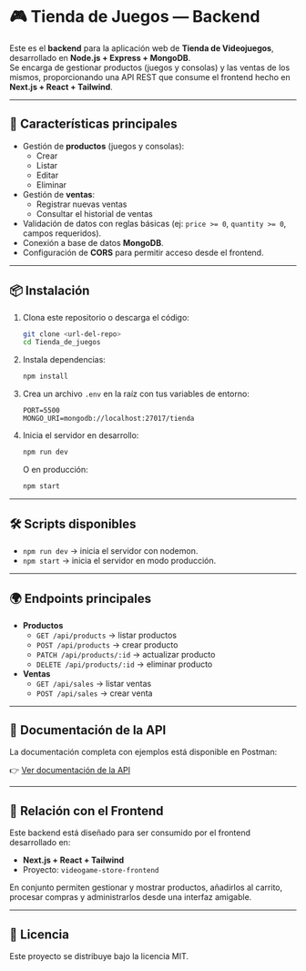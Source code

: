 # 🎮 Tienda de Juegos — Backend

Este es el **backend** para la aplicación web de **Tienda de Videojuegos**, desarrollado en **Node.js + Express + MongoDB**.  
Se encarga de gestionar productos (juegos y consolas) y las ventas de los mismos, proporcionando una API REST que consume el frontend hecho en **Next.js + React + Tailwind**.

---

## 🚀 Características principales

- Gestión de **productos** (juegos y consolas):
  - Crear
  - Listar
  - Editar
  - Eliminar
- Gestión de **ventas**:
  - Registrar nuevas ventas
  - Consultar el historial de ventas
- Validación de datos con reglas básicas (ej: `price >= 0`, `quantity >= 0`, campos requeridos).
- Conexión a base de datos **MongoDB**.
- Configuración de **CORS** para permitir acceso desde el frontend.

---

## 📦 Instalación

1. Clona este repositorio o descarga el código:
   ```bash
   git clone <url-del-repo>
   cd Tienda_de_juegos
   ```

2. Instala dependencias:
   ```bash
   npm install
   ```

3. Crea un archivo `.env` en la raíz con tus variables de entorno:
   ```env
   PORT=5500
   MONGO_URI=mongodb://localhost:27017/tienda
   ```

4. Inicia el servidor en desarrollo:
   ```bash
   npm run dev
   ```
   O en producción:
   ```bash
   npm start
   ```

---

## 🛠️ Scripts disponibles

- `npm run dev` → inicia el servidor con nodemon.
- `npm start` → inicia el servidor en modo producción.

---

## 🌍 Endpoints principales

- **Productos**
  - `GET /api/products` → listar productos
  - `POST /api/products` → crear producto
  - `PATCH /api/products/:id` → actualizar producto
  - `DELETE /api/products/:id` → eliminar producto
- **Ventas**
  - `GET /api/sales` → listar ventas
  - `POST /api/sales` → crear venta

---

## 📖 Documentación de la API

La documentación completa con ejemplos está disponible en Postman:

👉 [Ver documentación de la API](https://documenter.getpostman.com/view/42985627/2sB3BKEnzF)

---

## 🤝 Relación con el Frontend

Este backend está diseñado para ser consumido por el frontend desarrollado en:

- **Next.js + React + Tailwind**
- Proyecto: `videogame-store-frontend`

En conjunto permiten gestionar y mostrar productos, añadirlos al carrito, procesar compras y administrarlos desde una interfaz amigable.

---

## 📄 Licencia

Este proyecto se distribuye bajo la licencia MIT.
